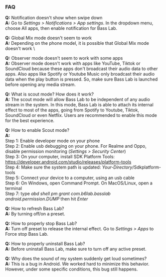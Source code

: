 ### FAQ

**Q:** Notification doesn't show when swipe down \
**A:** Go to <em>Settings > Notifications > App settings</em>. In the dropdown menu, choose All apps, then enable notification for Bass Lab.

**Q:** Global Mix mode doesn't seem to work \
**A:** Depending on the phone model, it is possible that Global Mix mode doesn't work \

**Q:** Observer mode doesn't seem to work with some apps \
**A:** Observer mode doesn't work with apps like YouTube, Tiktok or SoundCloud because these apps don't broadcast their audio data to other apps. Also apps like Spotify or Youtube Music only broadcast their audio data when the play button is pressed. So, make sure Bass Lab is launched before opening any media stream.


**Q:** What is scout mode? How does it work? \
**A:** The scout mode will allow Bass Lab to be independent of any audio stream in the system. In this mode, Bass Lab is able to attach its internal effect to most of the apps, going from Spotify to Youtube, Tiktok, SoundCloud or even Netflix. Users are recommended to enable this mode for the best experience.

**Q:** How to enable Scout mode? \
**A:** \
Step 1: Enable developer mode on your phone \
Step 2: Enable usb debugging on your phone. For Realme and Oppo, disable permission monitoring (<em>Settings > Security Center</em>) \
Step 3: On your computer, install SDK Platform Tools: https://developer.android.com/studio/releases/platform-tools \
Step 4: Make sure the system path is updated: <em>Your-Directory</em>/Sdkplatform-tools \
Step 5: Connect your device to a computer, using an usb cable \
Step 6: On Windows, open Command Prompt. On MacOS/Linux, open a terminal \
Step 7: type <em>abd shell pm grant com.b6lab.basslab android.permission.DUMP</em> then hit <em>Enter</em>

**Q:** How to refresh Bass Lab? \
**A:** By turning off/on a preset.

**Q:** How to properly stop Bass Lab? \
**A:** Turn off preset to release the internal effect. Go to <em>Settings > Apps</em> to Force stop Bass Lab.

**Q:** How to properly uninstall Bass Lab? \
**A:** Before uninstall Bass Lab, make sure to turn off any active preset.

**Q:** Why does the sound of my system suddenly get loud sometimes? \
**A:** This is a bug in Android. We worked hard to minimize this behavior. However, under some specific conditions, this bug still happens.
